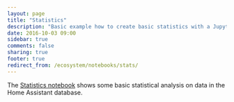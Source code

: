 ```yaml
---
layout: page
title: "Statistics"
description: "Basic example how to create basic statistics with a Jupyter notebook."
date: 2016-10-03 09:00
sidebar: true
comments: false
sharing: true
footer: true
redirect_from: /ecosystem/notebooks/stats/
---
```


The [Statistics notebook](http://nbviewer.jupyter.org/github/home-assistant/home-assistant-notebooks/blob/master/other/database-statistics.ipynb) shows some basic statistical analysis on data in the Home Assistant database.
